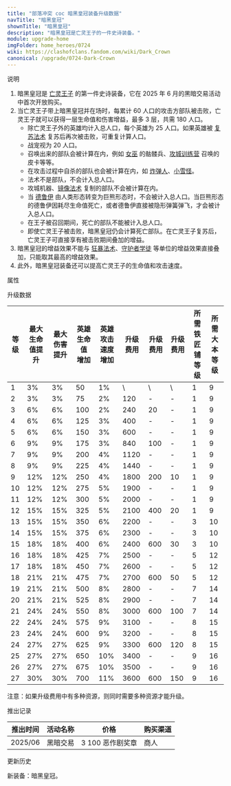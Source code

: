 ```yaml
---
title: "部落冲突 coc 暗黑皇冠装备升级数据"
navTitle: "暗黑皇冠"
shownTitle: "暗黑皇冠"
description: "暗黑皇冠是亡灵王子的一件史诗装备。"
module: upgrade-home
imgFolder: home_heroes/0724
wiki: https://clashofclans.fandom.com/wiki/Dark_Crown
canonical: /upgrade/0724-Dark-Crown
---
```


<UnitInfo :folder="$frontmatter.imgFolder" imgSrc="Dark_Crown.png" :imgAlt="$frontmatter.navTitle" description="当友军被击倒时，提升生命值和伤害，共计 3 次。" :isSmallImg="true"  />

<SmallTitle>说明</SmallTitle>

1. 暗黑皇冠是 [亡灵王子](/upgrade/0204-Minion-Prince) 的第一件史诗装备，它在 2025 年 6 月的黑暗交易活动中首次开放购买。
2. 当亡灵王子带上暗黑皇冠并在场时，每累计 60 人口的攻击方部队被击败，亡灵王子就可以获得一层生命值和伤害增益，最多 3 层，共需 180 人口。
    - 除亡灵王子外的英雄均计入总人口，每个英雄为 25 人口。如果英雄被 [复苏法术](/upgrade/0108-Revive-Spell) 复苏后再次被击败，可重复计算人口。
    - 战宠视为 20 人口。
    - 召唤出来的部队会被计算在内，例如 [女巫](/upgrade/0084-Witch) 的骷髅兵、[攻城训练营](/upgrade/0243-Siege-Barracks) 召唤的皮卡等等。
    - 在攻击过程中自杀的部队也会被计算在内，如 [炸弹人](/upgrade/0004-Wall-Breaker)、[小雪怪](/upgrade/000d-Yeti)。
    - 法术不是部队，不会计入总人口。
    - 攻城机器、[镜像法术](/upgrade/0105-Clone-Spell) 复制的部队不会被计算在内。
    - 当 [德鲁伊](/upgrade/008a-Druid) 由人类形态转变为巨熊形态时，不会被计入总人口。当巨熊形态的德鲁伊因耗尽生命值死亡，或者德鲁伊直接被隐形弹簧弹飞，才会被计入总人口。
    - 在王子被召回期间，死亡的部队不能被计入总人口。
    - 即使亡灵王子被击败，暗黑皇冠仍会计算死亡部队。在亡灵王子复苏后，亡灵王子可直接享有被击败期间叠加的增益。
3. 暗黑皇冠的增益效果不能与 [狂暴法术](/upgrade/0102-Rage-Spell)、[守护者学徒](/upgrade/0089-Apprentice-Warden) 等单位的增益效果直接叠加，只能取其最高的增益效果。
4. 此外，暗黑皇冠装备还可以提高亡灵王子的生命值和攻击速度。

<SmallTitle>属性</SmallTitle>

<UnitProperties>
    <UnitProperty pKey="技能类型" pValue="被动技能" />
    <UnitProperty pKey="装备稀有度" pValue="史诗" />
</UnitProperties>

<SmallTitle>升级数据</SmallTitle>

<script setup>
const tableExtraInfo = [
    {
        "column": 5,
        "type": "cost",
        "icon": "Shiny_Ore",
        "noGoldPass": true
    },
    {
        "column": 6,
        "type": "cost",
        "icon": "Glowy_Ore",
        "noGoldPass": true
    },
    {
        "column": 7,
        "type": "cost",
        "icon": "Starry_Ore",
        "noGoldPass": true
    }
];
</script>

<UnitTable :tableExtraInfo="tableExtraInfo">

| 等级 |最大<br>生命值提升|最大<br>伤害提升| 英雄生命值<br>增加 | 英雄攻击<br>速度增加 | 升级费用  | 升级费用 | 升级费用 | 所需<br>铁匠铺等级 | 所需<br>大本等级 |
| ---- |        ---     |       ---     |        ---        |         ---         |   ----   |   ----   |   ----  |        ---        |      -----      |
|   1  |        3%      |       3%      |         50        |          1%         |     \    |     \    |    \    |          1        |        9        |
|   2  |        3%      |       3%      |         75        |          2%         |    120   |    -     |    -    |          1        |        9        |
|   3  |        6%      |       6%      |        100        |          2%         |    240   |    20    |    -    |          1        |        9        |
|   4  |        6%      |       6%      |        125        |          3%         |    400   |    -     |    -    |           1       |        9        |
|   5  |        6%      |       6%      |        150        |          3%         |    600   |    -     |    -    |           1       |        9        |
|   6  |        9%      |       9%      |        175        |          3%         |    840   |   100    |    -    |           1       |        9        |
|   7  |        9%      |       9%      |        200        |          4%         |   1120   |    -     |    -    |           1       |        9        |
|   8  |        9%      |       9%      |        225        |          4%         |   1440   |    -     |    -    |           1       |        9        |
|   9  |       12%      |      12%      |        250        |          4%         |   1800   |   200    |   10    |           1       |        9        |
|  10  |       12%      |      12%      |        275        |          5%         |   1900   |    -     |    -    |           1       |        9        |
|  11  |       12%      |      12%      |        300        |          5%         |   2000   |    -     |    -    |           1       |        9        |
|  12  |       15%      |      15%      |        325        |          5%         |   2100   |   400    |   20    |           1       |        9        |
|  13  |       15%      |      15%      |        350        |          6%         |   2200   |    -     |    -    |           3       |       10        |
|  14  |       15%      |      15%      |        375        |          6%         |   2300   |    -     |    -    |           3       |       10        |
|  15  |       18%      |      18%      |        400        |          6%         |   2400   |   600    |   30    |           3       |       10        |
|  16  |       18%      |      18%      |        425        |          7%         |   2500   |    -     |    -    |           5       |       12        |
|  17  |       18%      |      18%      |        450        |          7%         |   2600   |    -     |    -    |           5       |       12        |
|  18  |       21%      |      21%      |        475        |          7%         |   2700   |   600    |   50    |           5       |       12        |
|  19  |       21%      |      21%      |        500        |          8%         |   2800   |    -     |    -    |           7       |       14        |
|  20  |       21%      |      21%      |        525        |          8%         |   2900   |    -     |    -    |           7       |       14        |
|  21  |       24%      |      24%      |        550        |          8%         |   3000   |   600    |   100   |           7       |       14        |
|  22  |       24%      |      24%      |        575        |          9%         |   3100   |    -     |    -    |           8       |       15        |
|  23  |       24%      |      24%      |        600        |          9%         |   3200   |    -     |    -    |           8       |       15        |
|  24  |       27%      |      27%      |        625        |          9%         |   3300   |   600    |   120   |           8       |       15        |
|  25  |       27%      |      27%      |        650        |         10%         |   3400   |    -     |    -    |           9       |       16        |
|  26  |       27%      |      27%      |        675        |         10%         |   3500   |    -     |    -    |           9       |       16        |
|  27  |       30%      |      30%      |        700        |         11%         |   3600   |   600    |   150   |           9       |       16        |

</UnitTable>

注意：如果升级费用中有多种资源，则同时需要多种资源才能升级。

<SmallTitle>推出记录</SmallTitle>

<UnitTable>

| 推出时间 |  活动名称  |     价格        | 购买渠道 |
|   ---   |    ---    |      ---        |    ---   |
| 2025/06 |  黑暗交易  | 3 100 恶作剧奖章 |   商人   |
</UnitTable>

<SmallTitle>更新历史</SmallTitle>

<Timeline>
    <TimelineItem date="2025/06/10">
        <TimelineRow>新装备：暗黑皇冠。</TimelineRow>
    </TimelineItem>
    <TimelineItem :historyBottom="true" />
</Timeline>